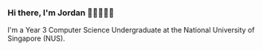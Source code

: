 ### Hi there, I'm Jordan 👋🏻🧑🏻‍💻
I'm a Year 3 Computer Science Undergraduate at the National University of Singapore (NUS).

<!--
[![Jordan's GitHub stats](https://github-readme-stats.vercel.app/api?username=jorrdansoh&include_all_commits=true&count_private=true&show_icons=true&theme=radical)](https://github.com/anuraghazra/github-readme-stats)
-->

<!--
**jorrdansoh/jorrdansoh** is a ✨ _special_ ✨ repository because its `README.md` (this file) appears on your GitHub profile.

Here are some ideas to get you started:

- 🔭 I’m currently working on ...
- 🌱 I’m currently learning ...
- 👯 I’m looking to collaborate on ...
- 🤔 I’m looking for help with ...
- 💬 Ask me about ...
- 📫 How to reach me: ...
- 😄 Pronouns: ...
- ⚡ Fun fact: ...
-->
